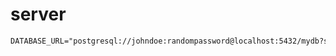 # server

```md
DATABASE_URL="postgresql://johndoe:randompassword@localhost:5432/mydb?schema=public"
```
